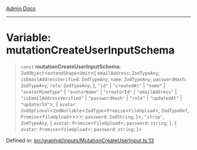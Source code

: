 [Admin Docs](/)

***

# Variable: mutationCreateUserInputSchema

> `const` **mutationCreateUserInputSchema**: `ZodObject`\<`extendShape`\<`Omit`\<\{ `emailAddress`: `ZodTypeAny`; `isEmailAddressVerified`: `ZodTypeAny`; `name`: `ZodTypeAny`; `passwordHash`: `ZodTypeAny`; `role`: `ZodTypeAny`; \}, `"id"` \| `"createdAt"` \| `"name"` \| `"avatarMimeType"` \| `"avatarName"` \| `"creatorId"` \| `"emailAddress"` \| `"isEmailAddressVerified"` \| `"passwordHash"` \| `"role"` \| `"updatedAt"` \| `"updaterId"`\>, \{ `avatar`: `ZodOptional`\<`ZodNullable`\<`ZodType`\<`Promise`\<`FileUpload`\>, `ZodTypeDef`, `Promise`\<`FileUpload`\>\>\>\>; `password`: `ZodString`; \}\>, `"strip"`, `ZodTypeAny`, \{ `avatar`: `Promise`\<`FileUpload`\>; `password`: `string`; \}, \{ `avatar`: `Promise`\<`FileUpload`\>; `password`: `string`; \}\>

Defined in: [src/graphql/inputs/MutationCreateUserInput.ts:13](https://github.com/PratapRathi/talawa-api/blob/d256975b8804135eeae09572d0d303ebdab3b3d4/src/graphql/inputs/MutationCreateUserInput.ts#L13)
